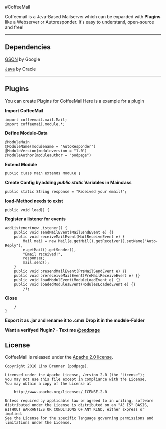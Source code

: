 #CoffeeMail

Coffeemail is a Java-Based Mailserver which can be expanded with **Plugins** like a Webserver or Autoresponder. It's easy to understand, open-source and free!

----------

Dependencies
-------------
[GSON](https://github.com/google/gson) by Google

[Java](https://www.java.com/en/) by Oracle

----------
Plugins
-------------

You can create Plugins for CoffeeMail
Here is a example for a plugin

**Import CoffeeMail**
```
import coffeemail.mail.Mail;
import coffeemail.module.*;
```

**Define Module-Data**
```
@ModuleMain
@ModuleName(modulename = "AutoResponder")	
@ModuleVersion(moduleversion = "1.0")
@ModuleAuthor(moduleauthor = "podpage")
```

**Extend Module**	
```
public class Main extends Module {
```

**Create Config by adding *public static* Variables in Mainclass**
```
public static String response = "Received your email!";
```

**load-Method needs to exist**
```
public void load() {
```

**Register a listener for events**

```
addListener(new Listener() {
	public void sendMailEvent(MailSendEvent e) {}
	public void receiveMailEvent(MailReceiveEvent e) {
		Mail mail = new Mail(e.getMail().getReceiver().setName("Auto-Reply"), 
		e.getMail().getSender(),
		"Email received!",
		response);
		mail.send();
	}
	public void presendMailEvent(PreMailSendEvent e) {}
	public void prereceiveMailEvent(PreMailReceiveEvent e) {}
	public void loadModulEvent(ModuleLoadEvent e) {}
	public void loadedModulesEvent(ModulesLoadedEvent e) {}
		});
```

**Close**

```
	}
}
```

**Export it as .jar and rename it to .cmm**
**Drop it in the module-Folder**

**Want a verifyed Plugin? - Text me [@podpage](https://twitter.com/podpage)**

License
-------------

CoffeeMail is released under the [Apache 2.0 license](LICENSE).

```
Copyright 2016 Lino Brenner (podpage).

Licensed under the Apache License, Version 2.0 (the "License");
you may not use this file except in compliance with the License.
You may obtain a copy of the License at

    http://www.apache.org/licenses/LICENSE-2.0

Unless required by applicable law or agreed to in writing, software
distributed under the License is distributed on an "AS IS" BASIS,
WITHOUT WARRANTIES OR CONDITIONS OF ANY KIND, either express or implied.
See the License for the specific language governing permissions and
limitations under the License.
```